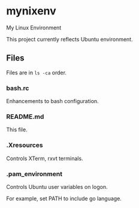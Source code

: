 # mynixenv
My Linux Environment

This project currently reflects Ubuntu environment.

## Files

Files are in `ls -ca` order.

### bash.rc

Enhancements to bash configuration.

### README.md

This file.

### .Xresources

Controls XTerm, rxvt terminals.

### .pam_environment

Controls Ubuntu user variables on logon.

For example, set PATH to include go language.

